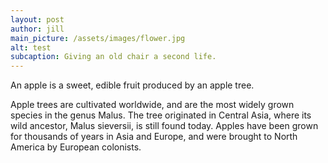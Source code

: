 ```yaml
---
layout: post
author: jill
main_picture: /assets/images/flower.jpg
alt: test
subcaption: Giving an old chair a second life.
---
```

An apple is a sweet, edible fruit produced by an apple tree.

Apple trees are cultivated worldwide, and are the most widely grown species in
the genus Malus. The tree originated in Central Asia, where its wild ancestor,
Malus sieversii, is still found today. Apples have been grown for thousands of
years in Asia and Europe, and were brought to North America by European
colonists.